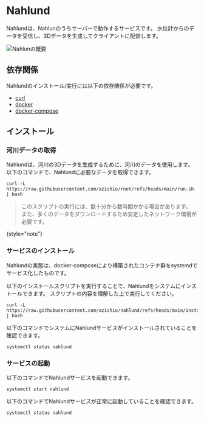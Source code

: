 # Nahlund

Nahlundは、Nahlunのうちサーバーで動作するサービスです。
水位計からのデータを受信し、3Dデータを生成してクライアントに配信します。

![Nahlunの概要](ov-nahlund.drawio.svg)

## 依存関係

Nahlundのインストール/実行には以下の依存関係が必要です。

+ [curl](https://curl.se/)
+ [docker](https://docs.docker.com/get-started/get-docker/)
+ [docker-compose](https://docs.docker.com/compose/install/)

## インストール

### 河川データの取得

Nahlundは、河川の3Dデータを生成するために、河川のデータを使用します。
以下のコマンドで、Nahlundに必要なデータを取得できます。

```console
curl -L https://raw.githubusercontent.com/azishio/rnet/refs/heads/main/run.sh | bash
```

> このスクリプトの実行には、数十分から数時間かかる場合があります。
> また、多くのデータをダウンロードするため安定したネットワーク環境が必要です。
>
{style="note"}

### サービスのインストール

Nahlundの実態は、docker-composeにより構築されたコンテナ群をsystemdでサービス化したものです。

以下のインストールスクリプトを実行することで、Nahlundをシステムにインストールできます。
スクリプトの内容を理解した上で実行してください。

```console
curl -L https://raw.githubusercontent.com/azishio/nahlund/refs/heads/main/install.sh | bash
```

以下のコマンドでシステムにNahlundサービスがインストールされていることを確認できます。

```console
systemctl status nahlund
```

### サービスの起動

以下のコマンドでNahlundサービスを起動できます。

```console
systemctl start nahlund
```

以下のコマンドでNahlundサービスが正常に起動していることを確認できます。

```console
systemctl status nahlund
```
